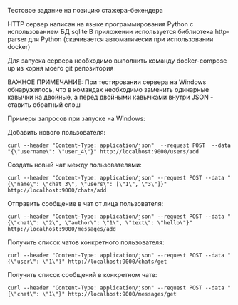 Тестовое задание на позицию стажера-бекендера

HTTP сервер написан на языке программирования Python с использованием БД sqlite
В приложении используется библиотека http-parser для Python (скачивается автоматически при использовании docker)

Для запуска сервера необходимо выполнить команду docker-compose up из корня моего git репозитория


ВАЖНОЕ ПРИМЕЧАНИЕ:
При тестировании сервера на Windows обнаружилось, что в командах необходимо заменить одинарные кавычки на двойные, а перед двойными кавычками внутри JSON - ставить обратный слэш

Примеры запросов при запуске на Windows:

Добавить нового пользователя:
```
curl --header "Content-Type: application/json"  --request POST  --data "{\"username\": \"user_4\"}" http://localhost:9000/users/add
```
Создать новый чат между пользователями:
```
curl --header "Content-Type: application/json" --request POST --data "{\"name\": \"chat_3\", \"users\": [\"1\", \"3\"]}" http://localhost:9000/chats/add
```
Отправить сообщение в чат от лица пользователя:
```
curl --header "Content-Type: application/json" --request POST --data "{\"chat\": \"2\", \"author\": \"1\", \"text\": \"hello\"}" http://localhost:9000/messages/add
```
Получить список чатов конкретного пользователя:
```
curl --header "Content-Type: application/json" --request POST --data "{\"user\": \"1\"}" http://localhost:9000/chats/get
```
Получить список сообщений в конкретном чате:
```
curl --header "Content-Type: application/json" --request POST --data "{\"chat\": \"1\"}" http://localhost:9000/messages/get
```